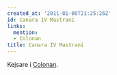 ```yaml
---
created_at: '2011-01-06T21:25:26Z'
id: Canara IV Mastrani
links:
  mention:
  - Colonan
title: Canara IV Mastrani
---
```


Kejsare i [Colonan].

  [Colonan]: Colonan

